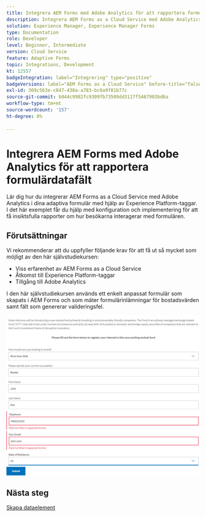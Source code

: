 ```yaml
---
title: Integrera AEM Forms med Adobe Analytics för att rapportera formulärdatafält
description: Integrera AEM Forms as a Cloud Service med Adobe Analytics för att rapportera om formulärdatafält
solution: Experience Manager, Experience Manager Forms
type: Documentation
role: Developer
level: Beginner, Intermediate
version: Cloud Service
feature: Adaptive Forms
topic: Integrations, Development
kt: 12557
badgeIntegration: label="Integrering" type="positive"
badgeVersions: label="AEM Forms as a Cloud Service" before-title="false"
exl-id: 369c563e-c847-438a-a783-bc6a9f81b77c
source-git-commit: b044c9982fc9309fb73509dd3117f5467903bd6a
workflow-type: tm+mt
source-wordcount: '157'
ht-degree: 0%

---
```


# Integrera AEM Forms med Adobe Analytics för att rapportera formulärdatafält

Lär dig hur du integrerar AEM Forms as a Cloud Service med Adobe Analytics i dina adaptiva formulär med hjälp av Experience Platform-taggar. I det här exemplet får du hjälp med konfiguration och implementering för att få insiktsfulla rapporter om hur besökarna interagerar med formulären.

## Förutsättningar

Vi rekommenderar att du uppfyller följande krav för att få ut så mycket som möjligt av den här självstudiekursen:

* Viss erfarenhet av AEM Forms as a Cloud Service
* Åtkomst till Experience Platform-taggar
* Tillgång till Adobe Analytics

I den här självstudiekursen används ett enkelt anpassat formulär som skapats i AEM Forms och som mäter formulärinlämningar för bostadsvärden samt fält som genererar valideringsfel.

![adaptiv form](assets/use-case.png)

## Nästa steg

[Skapa dataelement](./data-elements.md)